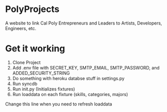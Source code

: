 PolyProjects
============

A website to link Cal Poly Entrepreneurs and Leaders to Artists, Developers, Engineers, etc.

Get it working
==============

1. Clone Project
2. Add .env file with SECRET_KEY, SMTP_EMAIL, SMTP_PASSWORD, and ADDED_SECURITY_STRING
3. Do something with heroku databse stuff in settings.py
4. Run syncdb
5. Run init.py (Initializes fixtures)
6. Run loaddata on each fixture (skills, categories, majors)


Change this line when you need to refresh loaddata
